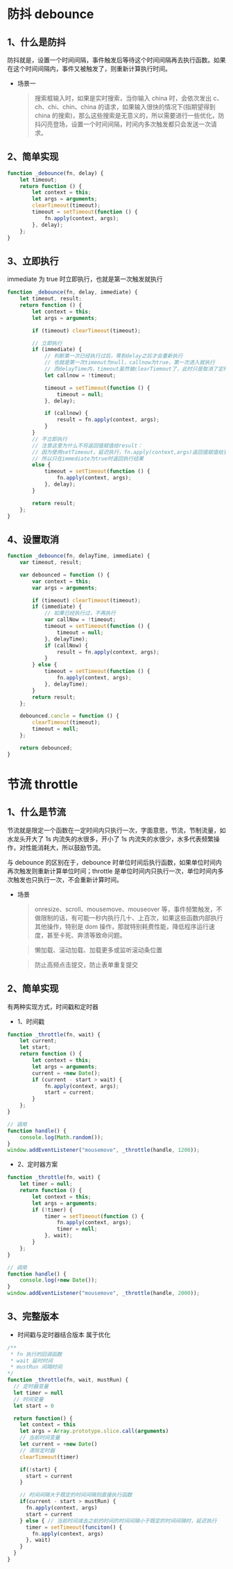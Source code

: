 # 防抖 debounce

## 1、什么是防抖

防抖就是，设置一个时间间隔，事件触发后等待这个时间间隔再去执行函数。如果在这个时间间隔内，事件又被触发了，则重新计算执行时间。

- 场景一
  > 搜索框输入时，如果是实时搜索，当你输入 china 时，会依次发出 c、ch、chi、chin、china 的请求，如果输入很快的情况下(指期望得到 china 的搜索)，那么这些搜索是无意义的，所以需要进行一些优化，防抖闪亮登场，设置一个时间间隔，时间内多次触发都只会发送一次请求。

## 2、简单实现

```js
function _debounce(fn, delay) {
	let timeout;
	return function () {
		let context = this;
		let args = arguments;
		clearTimeout(timeout);
		timeout = setTimeout(function () {
			fn.apply(context, args);
		}, delay);
	};
}
```

## 3、立即执行

immediate 为 true 时立即执行，也就是第一次触发就执行

```js
function _debounce(fn, delay, immediate) {
	let timeout, result;
	return function () {
		let context = this;
		let args = arguments;

		if (timeout) clearTimeout(timeout);

		// 立即执行
		if (immediate) {
			// 判断第一次已经执行过后，等到delay之后才会重新执行
			// 也就是第一次timeout为null，callnow为true，第一次进入就执行
			// 而delayTime内，timeout虽然被clearTiemout了，此时只是取消了定时操作，但是timeout这个变量还是它本身，没有变为null，所以callnow还是false，就不会执行函数，妙啊~~~
			let callnow = !timeout;

			timeout = setTimeout(function () {
				timeout = null;
			}, delay);

			if (callnow) {
				result = fn.apply(context, args);
			}
		}
		// 不立即执行
		// 注意这里为什么不将返回值赋值给result：
		// 因为使用setTimeout，延迟执行，fn.apply(context,args)返回值赋值给变量，最后再return的result会一直是undefined
		// 所以只在immediate为true时返回执行结果
		else {
			timeout = setTimeout(function () {
				fn.apply(context, args);
			}, delay);
		}

		return result;
	};
}
```

## 4、设置取消

```js
function _debounce(fn, delayTime, immediate) {
	var timeout, result;

	var debounced = function () {
		var context = this;
		var args = arguments;

		if (timeout) clearTimeout(timeout);
		if (immediate) {
			// 如果已经执行过，不再执行
			var callNow = !timeout;
			timeout = setTimeout(function () {
				timeout = null;
			}, delayTime);
			if (callNow) {
				result = fn.apply(context, args);
			}
		} else {
			timeout = setTimeout(function () {
				fn.apply(context, args);
			}, delayTime);
		}
		return result;
	};

	debounced.cancle = function () {
		clearTimeout(timeout);
		timeout = null;
	};

	return debounced;
}
```

# 节流 throttle

## 1、什么是节流

节流就是限定一个函数在一定时间内只执行一次，字面意思，节流，节制流量，如水龙头开大了 1s 内流失的水很多，开小了 1s 内流失的水很少，水多代表频繁操作，对性能消耗大，所以鼓励节流。

与 debounce 的区别在于，debounce 时单位时间后执行函数，如果单位时间内再次触发则重新计算单位时间；throttle 是单位时间内只执行一次，单位时间内多次触发也只执行一次，不会重新计算时间。

- 场景

  > onresize、scroll、mousemove、mouseover 等，事件频繁触发，不做限制的话，有可能一秒内执行几十、上百次，如果这些函数内部执行其他操作，特别是 dom 操作，那就特别耗费性能，降低程序运行速度，甚至卡死、奔溃等致命问题。

  > 懒加载、滚动加载、加载更多或监听滚动条位置

  > 防止高频点击提交，防止表单重复提交

## 2、简单实现

有两种实现方式，时间戳和定时器

- 1、时间戳

```js
function _throttle(fn, wait) {
	let current;
	let start;
	return function () {
		let context = this;
		let args = arguments;
		current = +new Date();
		if (current - start > wait) {
			fn.apply(context, args);
			start = current;
		}
	};
}

// 调用
function handle() {
	console.log(Math.random());
}
window.addEventListener("mousemove", _throttle(handle, 1200));
```

- 2、定时器方案

```js
function _throttle(fn, wait) {
	let timer = null;
	return function () {
		let context = this;
		let args = arguments;
		if (!timer) {
			timer = setTimeout(function () {
				fn.apply(context, args);
				timer = null;
			}, wait);
		}
	};
}

// 调用
function handle() {
	console.log(+new Date());
}
window.addEventListener("mousemove", _throttle(handle, 2000));
```

## 3、完整版本

- 时间戳与定时器结合版本 属于优化

```js
/**
 * fn 执行的回调函数
 * wait 延时时间
 * mustRun 间隔时间
*/
function _throttle(fn, wait, mustRun) {
  // 定时器变量
  let timer = null
  // 时间变量
  let start = 0

  return function() {
    let context = this
    let args = Array.prototype.slice.call(arguments)
    // 当前时间变量
    let current = +new Date()
    // 清除定时器
    clearTimeout(timer)

    if(!start) {
      start = current
    }

    // 时间间隔大于既定的时间间隔则直接执行函数
    if(current - start > mustRun) {
      fn.apply(context, args)
      start = current
    } else { // 当前时间减去之前的时间的时间间隔小于既定的时间间隔时，延迟执行
      timer = setTimeout(funciton() {
        fn.apply(context, args)
      }, wait)
    }
  }
}
```

